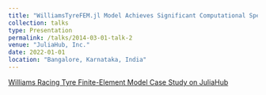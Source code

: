 ```yaml
---
title: "WilliamsTyreFEM.jl Model Achieves Significant Computational Speed-up on More Complex High-Fidelity Geometry "
collection: talks
type: Presentation
permalink: /talks/2014-03-01-talk-2
venue: "JuliaHub, Inc."
date: 2022-01-01
location: "Bangalore, Karnataka, India"
---
```

<!-- [Click here](https://drive.google.com/file/d/1LgYYoUYW7YKkEi1EOdnP5Q4wC5m6K8ZQ/view?usp=share_link) -->
[Williams Racing Tyre Finite-Element Model Case Study on JuliaHub](https://juliahub.com/case-studies/williams-racing-unlocks/)
